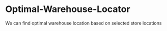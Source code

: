 # Optimal-Warehouse-Locator
We can find optimal warehouse location based on selected store locations
